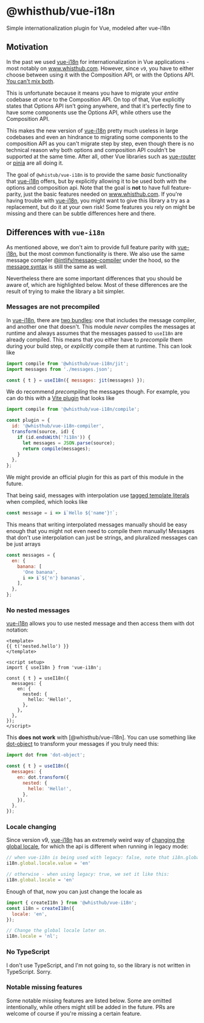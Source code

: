 # @whisthub/vue-i18n

Simple internationalization plugin for Vue, modeled after vue-i18n

## Motivation

In the past we used [vue-i18n](https://www.npmjs.com/package/vue-i18n) for internationalization in Vue applications - most notably on www.whisthub.com.
However, since `v9`, you have to either choose between using it with the Composition API, or with the Options API.
[You can't mix both](https://github.com/intlify/vue-i18n/discussions/605).

This is unfortunate because it means you have to migrate your *entire* codebase *at once* to the Composition API.
On top of that, Vue explicitly states that Options API isn't going anywhere, and that it's perfectly fine to have some components use the Options API, while others use the Composition API.

This makes the new version of [vue-i18n](https://www.npmjs.com/package/vue-i18n) pretty much useless in large codebases and even an hindrance to migrating some components to the composition API as you can't migrate step by step, even though there is no technical reason why both options and composition API couldn't be supported at the same time.
After all, other Vue libraries such as [vue-router](https://npmjs.com/package/vue-router) or [pinia](https://www.npmjs.com/package/pinia) are all doing it.

The goal of `@whistub/vue-i18n` is to provide the same *basic* functionality that [vue-i18n](https://www.npmjs.com/package/vue-i18n) offers, but by explicitly allowing it to be used both with the options and composition api.
Note that the goal is **not** to have full feature-parity, just the basic features needed on www.whisthub.com.
If you're having trouble with [vue-i18n](https://www.npmjs.com/package/vue-i18n), you might want to give this library a try as a replacement, but do it at your own risk!
Some features you rely on might be missing and there can be subtle differences here and there.

## Differences with `vue-i18n`

As mentioned above, we don't aim to provide full feature parity with [vue-i18n](https://www.npmjs.com/package/vue-i18n), but the most common functionality is there.
We also use the same message compiler [@intlify/message-compiler](https://www.npmjs.com/package/@intlify/message-compiler) under the hood, so the [message syntax](https://vue-i18n.intlify.dev/guide/essentials/syntax) is still the same as well.

Nevertheless there are some important differences that you should be aware of, which are highlighted below.
Most of these differences are the result of trying to make the library a bit simpler.

### Messages are not precompiled

In [vue-i18n](https://www.npmjs.com/package/vue-i18n), there are [two bundles](https://vue-i18n.intlify.dev/guide/advanced/optimization): one that includes the message compiler, and another one that doesn't.
This module *never* compiles the messages at runtime and always assumes that the messages passed to `useI18n` are already compiled.
This means that you either have to *precompile* them during your build step, or *explicitly* compile them at runtime.
This can look like

```js
import compile from '@whisthub/vue-i18n/jit';
import messages from './messages.json';

const { t } = useI18n({ messages: jit(messages) });
```

We do recommend *precompiling* the messages though.
For example, you can do this with a [Vite plugin](https://vitejs.dev/guide/api-plugin) that looks like

```js
import compile from '@whisthub/vue-i18n/compile';

const plugin = {
  id: '@whisthub/vue-i18n-compiler',
  transform(source, id) {
    if (id.endsWith('?i18n')) {
      let messages = JSON.parse(source);
      return compile(messages);
    }
  },
};
```

We might provide an official plugin for this as part of this module in the future.


That being said, messages with interpolation use [tagged template literals](https://developer.mozilla.org/en-US/docs/Web/JavaScript/Reference/Template_literals#tagged_templates) when compiled, which looks like
```js
const message = i => i`Hello ${'name'}!`;
```
This means that writing interpolated messages manually should be easy enough that you might not even need to compile them manually!
Messages that don't use interpolation can just be strings, and pluralized messages can be just arrays

```js
const messages = {
  en: {
    banana: [
      'One banana',
      i => i`${'n'} bananas`,
    ],
  },
};
```

### No nested messages

[vue-i18n](https://www.npmjs.com/package/vue-i18n) allows you to use nested message and then access them with dot notation:

```vue
<template>
{{ t('nested.hello') }}
</template>

<script setup>
import { useI18n } from 'vue-i18n';

const { t } = useI18n({
  messages: {
    en: {
      nested: {
        hello: 'Hello!',
      },
    },
  },
});
</script>
```

This **does not work** with [@whisthub/vue-i18n].
You can use something like [dot-object](https://www.npmjs.com/package/dot-object) to transform your messages if you truly need this:

```js
import dot from 'dot-object';

const { t } = useI18n({
  messages: {
    en: dot.transform({
      nested: {
        hello: 'Hello!',
      },
    }),
  },
});
```

### Locale changing

Since version v9, [vue-i18n](https://vue-i18n.intlify.dev/) has an extremely weird way of [changing the global locale](https://vue-i18n.intlify.dev/guide/essentials/scope#global-scope-1), for which the api is different when running in legacy mode:

```js
// when vue-i18n is being used with legacy: false, note that i18n.global.locale is a ref, so we must set it via .value:
i18n.global.locale.value = 'en'

// otherwise - when using legacy: true, we set it like this:
i18n.global.locale = 'en'
```

Enough of that, now you can just change the locale as

```js
import { createI18n } from '@whisthub/vue-i18n';
const i18n = createI18n({
  locale: 'en',
});

// Change the global locale later on.
i18n.locale = 'nl';
```

### No TypeScript

I don't use TypeScript, and I'm not going to, so the library is not written in TypeScript.
Sorry.

### Notable missing features

Some notable missing features are listed below.
Some are omitted intentionally, while others might still be added in the future.
PRs are welcome of course if you're missing a certain feature.
